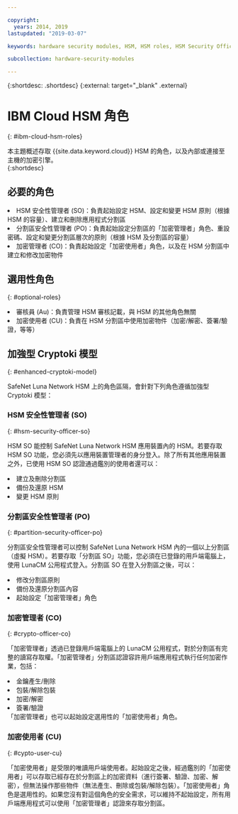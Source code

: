 ```yaml
---

copyright:
  years: 2014, 2019
lastupdated: "2019-03-07"

keywords: hardware security modules, HSM, HSM roles, HSM Security Officer, Partition Security Officer, Crypto Officer, Auditor, Crypto User, Appliance Admin, HSM Security Officer, Partition Security Officer, cryptographic, keys,

subcollection: hardware-security-modules

---
```


{:shortdesc: .shortdesc}
{:external: target="_blank" .external}

# IBM Cloud HSM 角色
{: #ibm-cloud-hsm-roles}

本主題概述存取 {{site.data.keyword.cloud}} HSM 的角色，以及內部或連接至主機的加密引擎。  
{:shortdesc}

## 必要的角色
<li>HSM 安全性管理者 (SO)：負責起始設定 HSM、設定和變更 HSM 原則（根據 HSM 的容量）、建立和刪除應用程式分割區
<li>分割區安全性管理者 (PO)：負責起始設定分割區的「加密管理者」角色、重設密碼、設定和變更分割區層次的原則（根據 HSM 及分割區的容量）
<li>加密管理者 (CO)：負責起始設定「加密使用者」角色，以及在 HSM 分割區中建立和修改加密物件

## 選用性角色
{: #optional-roles}

<li>審核員 (Au)：負責管理 HSM 審核記載，與 HSM 的其他角色無關
<li>加密使用者 (CU)：負責在 HSM 分割區中使用加密物件（加密/解密、簽署/驗證，等等）

## 加強型 Cryptoki 模型
{: #enhanced-cryptoki-model}

SafeNet Luna Network HSM 上的角色區隔，會針對下列角色遵循加強型 Cryptoki 模型：

### HSM 安全性管理者 (SO)
{: #hsm-security-officer-so}

HSM SO 能控制 SafeNet Luna Network HSM 應用裝置內的 HSM。若要存取 HSM SO 功能，您必須先以應用裝置管理者的身分登入。除了所有其他應用裝置之外，已使用 HSM SO 認證通過鑑別的使用者還可以：
<li>建立及刪除分割區
<li>備份及還原 HSM
<li>變更 HSM 原則

### 分割區安全性管理者 (PO)
{: #partition-security-officer-po}

分割區安全性管理者可以控制 SafeNet Luna Network HSM 內的一個以上分割區（虛擬 HSM）。若要存取「分割區 SO」功能，您必須在已登錄的用戶端電腦上，使用 LunaCM 公用程式登入。分割區 SO 在登入分割區之後，可以：
<li>修改分割區原則
<li>備份及還原分割區內容
<li>起始設定「加密管理者」角色

### 加密管理者 (CO)
{: #crypto-officer-co}

「加密管理者」透過已登錄用戶端電腦上的 LunaCM 公用程式，對於分割區有完整的讀寫存取權。「加密管理者」分割區認證容許用戶端應用程式執行任何加密作業，包括：
<li>金鑰產生/刪除
<li>包裝/解除包裝
<li>加密/解密
<li>簽署/驗證</li>
「加密管理者」也可以起始設定選用性的「加密使用者」角色。

### 加密使用者 (CU)
{: #cypto-user-cu}

「加密使用者」是受限的唯讀用戶端使用者。起始設定之後，經過鑑別的「加密使用者」可以存取已經存在於分割區上的加密資料（進行簽署、驗證、加密、解密），但無法操作那些物件（無法產生、刪除或包裝/解除包裝）。「加密使用者」角色是選用性的。如果您沒有對這個角色的安全需求，可以維持不起始設定，所有用戶端應用程式可以使用「加密管理者」認證來存取分割區。

